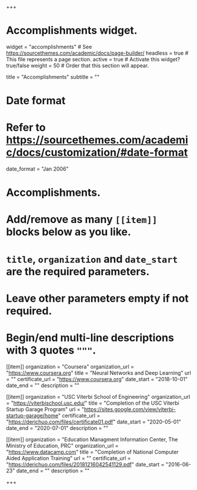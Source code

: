 +++
# Accomplishments widget.
widget = "accomplishments"  # See https://sourcethemes.com/academic/docs/page-builder/
headless = true  # This file represents a page section.
active = true  # Activate this widget? true/false
weight = 50  # Order that this section will appear.

title = "Accomplish&shy;ments"
subtitle = ""

# Date format
#   Refer to https://sourcethemes.com/academic/docs/customization/#date-format
date_format = "Jan 2006"

# Accomplishments.
#   Add/remove as many `[[item]]` blocks below as you like.
#   `title`, `organization` and `date_start` are the required parameters.
#   Leave other parameters empty if not required.
#   Begin/end multi-line descriptions with 3 quotes `"""`.

[[item]]
  organization = "Coursera"
  organization_url = "https://www.coursera.org"
  title = "Neural Networks and Deep Learning"
  url = ""
  certificate_url = "https://www.coursera.org"
  date_start = "2018-10-01"
  date_end = ""
  description = ""

[[item]]
  organization = "USC Viterbi School of Engineering"
  organization_url = "https://viterbischool.usc.edu/"
  title = "Completion of the USC Viterbi Startup Garage Program"
  url = "https://sites.google.com/view/viterbi-startup-garage/home"
  certificate_url = "https://derichuo.com/files/certificate01.pdf"
  date_start = "2020-05-01"
  date_end = "2020-07-01"
  description = ""
  
[[item]]
  organization = "Education Managment Information Center, The Ministry of Education, PRC"
  organization_url = "https://www.datacamp.com"
  title = "Completion of National Computer Aided Application Training"
  url = ""
  certificate_url = "https://derichuo.com/files/20181216042541129.pdf"
  date_start = "2016-06-23"
  date_end = ""
  description = ""

+++
